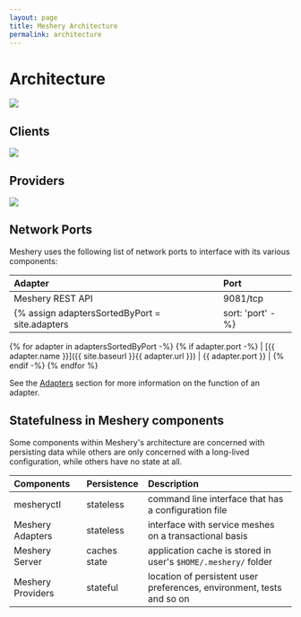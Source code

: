 ```yaml
---
layout: page
title: Meshery Architecture
permalink: architecture
---
```


# Architecture

<a href="{{site.baseurl}}/assets/img/architecture/meshery-architecture.svg"><img src="{{site.baseurl}}/assets/img/architecture/meshery-architecture.svg" /></a>

## Clients
<a href="{{site.baseurl}}/assets/img/architecture/meshery-architecture-clients.svg"><img src="{{site.baseurl}}/assets/img/architecture/meshery-architecture-clients.svg" /></a>

## Providers
<a href="{{site.baseurl}}/assets/img/architecture/meshery-architecture-providers.svg"><img src="{{site.baseurl}}/assets/img/architecture/meshery-architecture-providers.svg" /></a>

## Network Ports 
Meshery uses the following list of network ports to interface with its various components:

| Adapter       | Port          |
| :------------ | :------------ |
| Meshery REST API | 9081/tcp |
{% assign adaptersSortedByPort = site.adapters | sort: 'port' -%}
{% for adapter in adaptersSortedByPort -%}
{% if adapter.port -%}
| [{{ adapter.name }}]({{ site.baseurl }}{{ adapter.url }}) | {{ adapter.port }} |
{% endif -%}
{% endfor %}

See the [Adapters](service-meshes/adapters) section for more information on the function of an adapter.

## Statefulness in Meshery components
Some components within Meshery's architecture are concerned with persisting data while others are only
concerned with a long-lived configuration, while others have no state at all.

| Components        | Persistence   | Description                                                           |
| :------------     | :------------ |:--------------------------------------------------------------------- |
| mesheryctl        | stateless     | command line interface that has a configuration file                  |
| Meshery Adapters  | stateless     | interface with service meshes on a transactional basis                |
| Meshery Server    | caches state  | application cache is stored in user's `$HOME/.meshery/` folder        |
| Meshery Providers | stateful      | location of persistent user preferences, environment, tests and so on |

